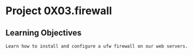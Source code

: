 # Project 0X03.firewall

## Learning Objectives
    Learn how to install and configure a ufw firewall on our web servers.